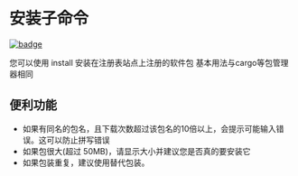 # 安装子命令

[![badge](https://img.shields.io/endpoint.svg?url=https%3A%2F%2Fgezf7g7pd5.execute-api.ap-northeast-1.amazonaws.com%2Fdefault%2Fsource_up_to_date%3Fowner%3Derg-lang%26repos%3Derg%26ref%3Dmain%26path%3Ddoc/EN/tools/install.md%26commit_hash%3Dd15cbbf7b33df0f78a575cff9679d84c36ea3ab1)](https://gezf7g7pd5.execute-api.ap-northeast-1.amazonaws.com/default/source_up_to_date?owner=erg-lang&repos=erg&ref=main&path=doc/EN/tools/install.md&commit_hash=d15cbbf7b33df0f78a575cff9679d84c36ea3ab1)

您可以使用 install 安装在注册表站点上注册的软件包
基本用法与cargo等包管理器相同

## 便利功能

* 如果有同名的包名，且下载次数超过该包名的10倍以上，会提示可能输入错误。这可以防止拼写错误
* 如果包很大(超过 50MB)，请显示大小并建议您是否真的要安装它
* 如果包装重复，建议使用替代包装。